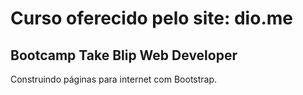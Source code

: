 # Curso oferecido pelo site: dio.me



## Bootcamp Take Blip Web Developer



Construindo páginas para internet com Bootstrap.


